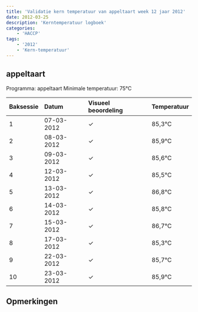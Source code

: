 ```yaml
---
title: 'Validatie kern temperatuur van appeltaart week 12 jaar 2012'
date: 2012-03-25
description: 'Kerntemperatuur logboek'
categories:
    - 'HACCP'
tags:
    - '2012'
    - 'Kern-temperatuur'
---
```


## appeltaart

Programma: appeltaart
Minimale temperatuur: 75°C

| Baksessie | Datum | Visueel beoordeling | Temperatuur |
|:---|:---|:---|:---|
| 1 | 07-03-2012 | &check; | 85,3°C |
| 2 | 08-03-2012 | &check; | 85,9°C |
| 3 | 09-03-2012 | &check; | 85,6°C |
| 4 | 12-03-2012 | &check; | 85,5°C |
| 5 | 13-03-2012 | &check; | 86,8°C |
| 6 | 14-03-2012 | &check; | 85,8°C |
| 7 | 15-03-2012 | &check; | 86,7°C |
| 8 | 17-03-2012 | &check; | 85,3°C |
| 9 | 22-03-2012 | &check; | 85,7°C |
| 10 | 23-03-2012 | &check; | 85,9°C |

## Opmerkingen



